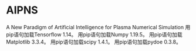 # AIPNS
A New Paradigm of Artificial Intelligence for Plasma Numerical Simulation
用pip语句加载Tensorflow 1.14。
用pip语句加载Numpy 1.19.5。
用pip语句加载Matplotlib 3.3.4。
用pip语句加载scipy 1.4.1。
用pip语句加载pydoe 0.3.8。
